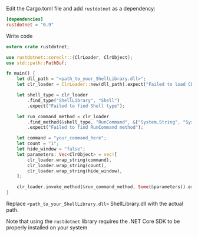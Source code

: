 Edit the Cargo.toml file and add `rustdotnet` as a dependency:

```toml
[dependencies]
rustdotnet = "0.9"
```

Write code

```rust
extern crate rustdotnet;

use rustdotnet::coreclr::{ClrLoader, ClrObject};
use std::path::PathBuf;

fn main() {
    let dll_path = "<path_to_your_ShellLibrary.dll>";
    let clr_loader = ClrLoader::new(dll_path).expect("Failed to load CLR");

    let shell_type = clr_loader
        .find_type("ShellLibrary", "Shell")
        .expect("Failed to find Shell type");

    let run_command_method = clr_loader
        .find_method(&shell_type, "RunCommand", &["System.String", "System.String", "System.String"])
        .expect("Failed to find RunCommand method");

    let command = "your_command_here";
    let count = "1";
    let hide_window = "false";
    let parameters: Vec<ClrObject> = vec![
        clr_loader.wrap_string(command),
        clr_loader.wrap_string(count),
        clr_loader.wrap_string(hide_window),
    ];

    clr_loader.invoke_method(&run_command_method, Some(&parameters)).expect("Failed to invoke method");
}
```

Replace `<path_to_your_ShellLibrary.dll>` ShellLibrary.dll with the actual path.

Note that using the `rustdotnet` library requires the .NET Core SDK to be properly installed on your system